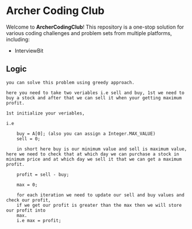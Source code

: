 # Archer Coding Club

Welcome to **ArcherCodingClub**! This repository is a one-stop solution for various coding challenges and problem sets from multiple platforms, including:

- InterviewBit




## Logic

    you can solve this problem using greedy approach.

    here you need to take two veriables i.e sell and buy, 1st we need to buy a stock and after that we can sell it when your getting maximum profit.

    1st initialize your veriables,

    i.e

        buy = A[0]; (also you can assign a Integer.MAX_VALUE)
        sell = 0;

        in short here buy is our minimum value and sell is maximum value, here we need to check that at which day we can purchase a stock in minimum price and at which day we sell it that we can get a maximum profit.

        profit = sell - buy;

        max = 0;

        for each iteration we need to update our sell and buy values and check our profit,
        if we get our profit is greater than the max then we will store our profit into
        max.
        i.e max = profit; 

